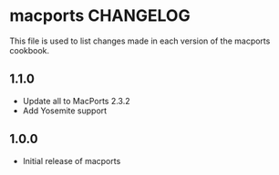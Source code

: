 macports CHANGELOG
==================

This file is used to list changes made in each version of the macports cookbook.

1.1.0
-----
- Update all to MacPorts 2.3.2
- Add Yosemite support

1.0.0
-----
- Initial release of macports
